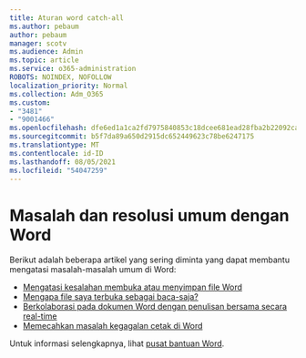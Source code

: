 ```yaml
---
title: Aturan word catch-all
ms.author: pebaum
author: pebaum
manager: scotv
ms.audience: Admin
ms.topic: article
ms.service: o365-administration
ROBOTS: NOINDEX, NOFOLLOW
localization_priority: Normal
ms.collection: Adm_O365
ms.custom:
- "3481"
- "9001466"
ms.openlocfilehash: dfe6ed1a1ca2fd7975840853c18dcee681ead28fba2b22092ca7edee925c8a62
ms.sourcegitcommit: b5f7da89a650d2915dc652449623c78be6247175
ms.translationtype: MT
ms.contentlocale: id-ID
ms.lasthandoff: 08/05/2021
ms.locfileid: "54047259"
---
```

# <a name="common-issues-and-resolutions-with-word"></a>Masalah dan resolusi umum dengan Word

Berikut adalah beberapa artikel yang sering diminta yang dapat membantu mengatasi masalah-masalah umum di Word:

- [Mengatasi kesalahan membuka atau menyimpan file Word](https://docs.microsoft.com/alchemyinsights/errors-opening-or-saving-files)
- [Mengapa file saya terbuka sebagai baca-saja?](https://support.office.com/article/why-did-my-file-open-read-only-3ab4b792-da50-4b38-8628-14c64e1f1d15)
- [Berkolaborasi pada dokumen Word dengan penulisan bersama secara real-time](https://support.office.com/article/collaborate-on-word-documents-with-real-time-co-authoring-7dd3040c-3f30-4fdd-bab0-8586492a1f1d?wt.mc_id=fsn_word_share_and_coauthor)
- [Memecahkan masalah kegagalan cetak di Word](https://docs.microsoft.com/office/troubleshoot/word/print-failures-in-word)

Untuk informasi selengkapnya, lihat [pusat bantuan Word](https://support.office.com/word).
